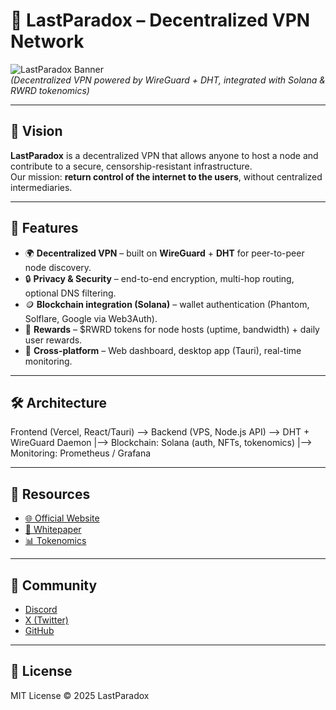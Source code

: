 # 🌌 LastParadox – Decentralized VPN Network

![LastParadox Banner](https://lastparadox.xyz/354.png)  
*(Decentralized VPN powered by WireGuard + DHT, integrated with Solana & RWRD tokenomics)*

---

## 🚀 Vision

**LastParadox** is a decentralized VPN that allows anyone to host a node and contribute to a secure, censorship-resistant infrastructure.  
Our mission: **return control of the internet to the users**, without centralized intermediaries.

---

## 🔑 Features

- 🌍 **Decentralized VPN** – built on **WireGuard** + **DHT** for peer-to-peer node discovery.  
- 🔒 **Privacy & Security** – end-to-end encryption, multi-hop routing, optional DNS filtering.  
- 🪙 **Blockchain integration (Solana)** – wallet authentication (Phantom, Solflare, Google via Web3Auth).  
- 🎁 **Rewards** – $RWRD tokens for node hosts (uptime, bandwidth) + daily user rewards.  
- 📡 **Cross-platform** – Web dashboard, desktop app (Tauri), real-time monitoring.  

---

## 🛠️ Architecture
Frontend (Vercel, React/Tauri) --> Backend (VPS, Node.js API) --> DHT + WireGuard Daemon
|--> Blockchain: Solana (auth, NFTs, tokenomics)
|--> Monitoring: Prometheus / Grafana


---

## 📄 Resources

- [🌐 Official Website](https://lastparadox.xyz)  
- [📖 Whitepaper](https://github.com/Lastexitfromnowhere/Lastparad0xvP/blob/main/WHITEPAPER.md)
- [📊 Tokenomics](https://github.com/Lastexitfromnowhere/Lastparad0xvP/blob/main/TOKENOMICS.md)


---

## 🤝 Community

- [Discord](https://discord.gg/w4xvwUQg)  
- [X (Twitter)](https://x.com/LastParadox__)  
- [GitHub](https://github.com/Lastexitfromnowhere)

---

## 📜 License

MIT License © 2025 LastParadox
